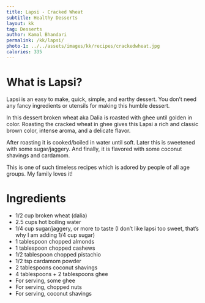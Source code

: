 ```yaml
---
title: Lapsi - Cracked Wheat
subtitle: Healthy Desserts
layout: kk
tag: Desserts 
author: Kamal Bhandari
permalink: /kk/lapsi/
photo-1: ../../assets/images/kk/recipes/crackedwheat.jpg
calories: 335
---
```


# What is Lapsi?
Lapsi is an easy to make, quick, simple, and earthy dessert. You don’t need any fancy ingredients or utensils for making this humble dessert.

In this dessert broken wheat aka Dalia is roasted with ghee until golden in color. Roasting the cracked wheat in ghee gives this Lapsi a rich and classic brown color, intense aroma, and a delicate flavor.

After roasting it is cooked/boiled in water until soft. Later this is sweetened with some sugar/jaggery. And finally, it is flavored with some coconut shavings and cardamom.

This is one of such timeless recipes which is adored by people of all age groups. My family loves it!

# Ingredients
- 1/2 cup broken wheat (dalia)
- 2.5 cups hot boiling water
- 1/4 cup sugar/jaggery, or more to taste (I don’t like lapsi too sweet, that’s why I am adding 1/4 cup sugar)
- 1 tablespoon chopped almonds
- 1 tablespoon chopped cashews
- 1/2 tablespoon chopped pistachio
- 1/2 tsp cardamom powder
- 2 tablespoons coconut shavings
- 4 tablespoons + 2 tablespoons ghee
- For serving, some ghee
- For serving, chopped nuts
- For serving, coconut shavings

